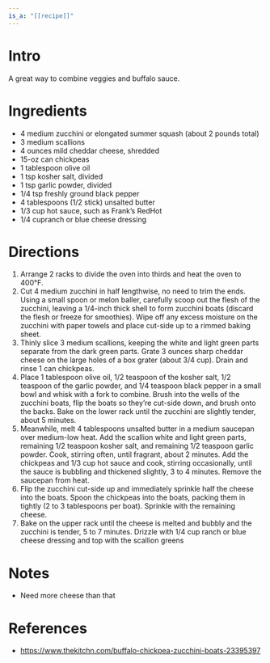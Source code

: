 ```yaml
---
is_a: "[[recipe]]"
---
```


# Intro
A great way to combine veggies and buffalo sauce.

# Ingredients
-   4 medium zucchini or elongated summer squash (about 2 pounds total)
-   3 medium scallions
-   4 ounces mild cheddar cheese, shredded
-   15-oz can chickpeas    
-   1 tablespoon olive oil
-   1 tsp kosher salt, divided
-   1 tsp garlic powder, divided
-   1/4 tsp freshly ground black pepper
-   4 tablespoons (1/2 stick) unsalted butter
-   1/3 cup hot sauce, such as Frank’s RedHot
-   1/4 cupranch or blue cheese dressing

# Directions
1.  Arrange 2 racks to divide the oven into thirds and heat the oven to 400°F.
2.  Cut 4 medium zucchini in half lengthwise, no need to trim the ends. Using a small spoon or melon baller, carefully scoop out the flesh of the zucchini, leaving a 1/4-inch thick shell to form zucchini boats (discard the flesh or freeze for smoothies). Wipe off any excess moisture on the zucchini with paper towels and place cut-side up to a rimmed baking sheet.
3.  Thinly slice 3 medium scallions, keeping the white and light green parts separate from the dark green parts. Grate 3 ounces sharp cheddar cheese on the large holes of a box grater (about 3/4 cup). Drain and rinse 1 can chickpeas.
4.  Place 1 tablespoon olive oil, 1/2 teaspoon of the kosher salt, 1/2 teaspoon of the garlic powder, and 1/4 teaspoon black pepper in a small bowl and whisk with a fork to combine. Brush into the wells of the zucchini boats, flip the boats so they’re cut-side down, and brush onto the backs. Bake on the lower rack until the zucchini are slightly tender, about 5 minutes.
5.  Meanwhile, melt 4 tablespoons unsalted butter in a medium saucepan over medium-low heat. Add the scallion white and light green parts, remaining 1/2 teaspoon kosher salt, and remaining 1/2 teaspoon garlic powder. Cook, stirring often, until fragrant, about 2 minutes. Add the chickpeas and 1/3 cup hot sauce and cook, stirring occasionally, until the sauce is bubbling and thickened slightly, 3 to 4 minutes. Remove the saucepan from heat.
6.  Flip the zucchini cut-side up and immediately sprinkle half the cheese into the boats. Spoon the chickpeas into the boats, packing them in tightly (2 to 3 tablespoons per boat). Sprinkle with the remaining cheese.
7.  Bake on the upper rack until the cheese is melted and bubbly and the zucchini is tender, 5 to 7 minutes. Drizzle with 1/4 cup ranch or blue cheese dressing and top with the scallion greens

# Notes
- Need more cheese than that

# References
- https://www.thekitchn.com/buffalo-chickpea-zucchini-boats-23395397
